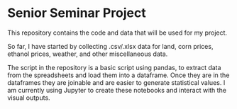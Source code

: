 # Senior Seminar Project

This repository contains the code and data that will be used for my project. 

So far, I have started by collecting .csv/.xlsx data for land, corn prices, ethanol prices, weather, and other miscellaneous data. 

The script in the repository is a basic script using pandas, to extract data from the spreadsheets and load them into a dataframe. Once they are in the dataframes they are joinable and are easier to generate statistical values. I am currently using Jupyter to create these notebooks and interact with the visual outputs. 


